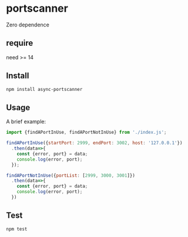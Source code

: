 # portscanner

Zero dependence

## require

need >= 14

## Install

```bash
npm install async-portscanner 
```

## Usage

A brief example:

```javascript
import {findAPortInUse, findAPortNotInUse} from './index.js';

findAPortInUse({startPort: 2999, endPort: 3002, host: '127.0.0.1'})
  .then(data=>{
    const {error, port} = data;
    console.log(error, port);
  });

findAPortNotInUse({portList: [2999, 3000, 3001]})
  .then(data=>{
    const {error, port} = data;
    console.log(error, port);
  })
```
## Test

```sh
npm test
```
